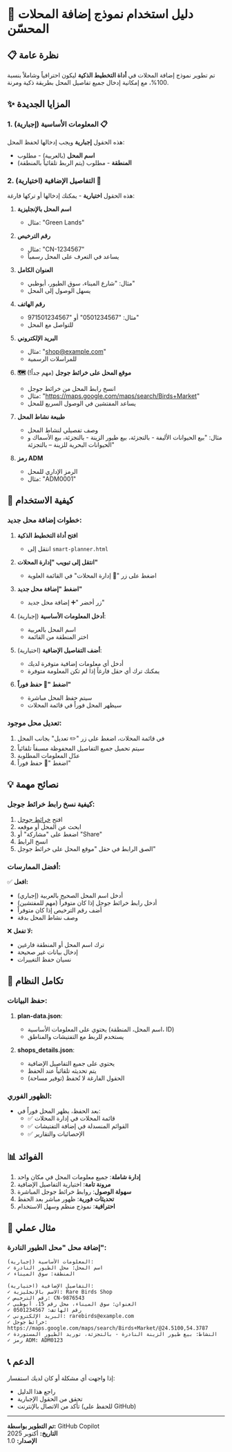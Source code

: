 # 🏪 دليل استخدام نموذج إضافة المحلات المحسّن

## 📋 نظرة عامة

تم تطوير نموذج إضافة المحلات في **أداة التخطيط الذكية** ليكون احترافياً وشاملاً بنسبة 100%، مع إمكانية إدخال جميع تفاصيل المحل بطريقة ذكية ومرنة.

## ✨ المزايا الجديدة

### 1. المعلومات الأساسية (إجبارية) 📋

هذه الحقول **إجبارية** ويجب إدخالها لحفظ المحل:

- **اسم المحل** (بالعربية) - مطلوب
- **المنطقة** - مطلوب (يتم الربط تلقائياً بالمنطقة)

### 2. التفاصيل الإضافية (اختيارية) 📝

هذه الحقول **اختيارية** - يمكنك إدخالها أو تركها فارغة:

1. **اسم المحل بالإنجليزية**
   - مثال: "Green Lands"

2. **رقم الترخيص**
   - مثال: "CN-1234567"
   - يساعد في التعرف على المحل رسمياً

3. **العنوان الكامل**
   - مثال: "شارع الميناء، سوق الطيور، أبوظبي"
   - يسهل الوصول إلى المحل

4. **رقم الهاتف**
   - مثال: "0501234567" أو "971501234567"
   - للتواصل مع المحل

5. **البريد الإلكتروني**
   - مثال: "shop@example.com"
   - للمراسلات الرسمية

6. **🗺️ موقع المحل على خرائط جوجل** (مهم جداً!)
   - انسخ رابط المحل من خرائط جوجل
   - مثال: "https://maps.google.com/maps/search/Birds+Market"
   - يساعد المفتشين في الوصول السريع للمحل

7. **طبيعة نشاط المحل**
   - وصف تفصيلي لنشاط المحل
   - مثال: "بيع الحيوانات الأليفة - بالتجزئة، بيع طيور الزينة - بالتجزئة، بيع الأسماك و الحيوانات البحرية للزينة – بالتجزئة"

8. **رمز ADM**
   - الرمز الإداري للمحل
   - مثال: "ADM0001"

## 🚀 كيفية الاستخدام

### خطوات إضافة محل جديد:

1. **افتح أداة التخطيط الذكية**
   - انتقل إلى `smart-planner.html`

2. **انتقل إلى تبويب "إدارة المحلات"**
   - اضغط على زر "🏪 إدارة المحلات" في القائمة العلوية

3. **اضغط "إضافة محل جديد"**
   - زر أخضر "➕ إضافة محل جديد"

4. **أدخل المعلومات الأساسية** (إجبارية):
   - اسم المحل بالعربية
   - اختر المنطقة من القائمة

5. **أضف التفاصيل الإضافية** (اختيارية):
   - أدخل أي معلومات إضافية متوفرة لديك
   - يمكنك ترك أي حقل فارغاً إذا لم تكن المعلومة متوفرة

6. **اضغط "💾 حفظ فوراً"**
   - سيتم حفظ المحل مباشرة
   - سيظهر المحل فوراً في قائمة المحلات

### تعديل محل موجود:

1. في قائمة المحلات، اضغط على زر "✏️ تعديل" بجانب المحل
2. سيتم تحميل جميع التفاصيل المحفوظة مسبقاً تلقائياً
3. عدّل المعلومات المطلوبة
4. اضغط "💾 حفظ فوراً"

## 💡 نصائح مهمة

### كيفية نسخ رابط خرائط جوجل:

1. افتح [خرائط جوجل](https://maps.google.com)
2. ابحث عن المحل أو موقعه
3. اضغط على "مشاركة" أو "Share"
4. انسخ الرابط
5. الصق الرابط في حقل "موقع المحل على خرائط جوجل"

### أفضل الممارسات:

✅ **افعل:**
- أدخل اسم المحل الصحيح بالعربية (إجباري)
- أدخل رابط خرائط جوجل إذا كان متوفراً (مهم للمفتشين)
- أضف رقم الترخيص إذا كان متوفراً
- وصف نشاط المحل بدقة

❌ **لا تفعل:**
- ترك اسم المحل أو المنطقة فارغين
- إدخال بيانات غير صحيحة
- نسيان حفظ التغييرات

## 🔄 تكامل النظام

### حفظ البيانات:

1. **plan-data.json**:
   - يحتوي على المعلومات الأساسية (اسم المحل، المنطقة، ID)
   - يستخدم للربط مع التفتيشات والمناطق

2. **shops_details.json**:
   - يحتوي على جميع التفاصيل الإضافية
   - يتم تحديثه تلقائياً عند الحفظ
   - الحقول الفارغة لا تُحفظ (توفير مساحة)

### الظهور الفوري:

- بعد الحفظ، يظهر المحل فوراً في:
  - ✅ قائمة المحلات في إدارة المحلات
  - ✅ القوائم المنسدلة في إضافة التفتيشات
  - ✅ الإحصائيات والتقارير

## 📊 الفوائد

1. **إدارة شاملة**: جميع معلومات المحل في مكان واحد
2. **مرونة تامة**: اختيارية التفاصيل الإضافية
3. **سهولة الوصول**: روابط خرائط جوجل المباشرة
4. **تحديثات فورية**: ظهور مباشر بعد الحفظ
5. **احترافية**: نموذج منظم وسهل الاستخدام

## 🎯 مثال عملي

### إضافة محل "محل الطيور النادرة":

```
المعلومات الأساسية (إجبارية):
✓ اسم المحل: محل الطيور النادرة
✓ المنطقة: سوق الميناء

التفاصيل الإضافية (اختيارية):
✓ الاسم بالإنجليزية: Rare Birds Shop
✓ رقم الترخيص: CN-9876543
✓ العنوان: سوق الميناء، محل رقم 15، أبوظبي
✓ رقم الهاتف: 0501234567
✓ البريد الإلكتروني: rarebirds@example.com
✓ خرائط جوجل: https://maps.google.com/maps/search/Birds+Market/@24.5100,54.3787
✓ النشاط: بيع طيور الزينة النادرة - بالتجزئة، توريد الطيور المستوردة
✓ رمز ADM: ADM0123
```

## 📞 الدعم

إذا واجهت أي مشكلة أو كان لديك استفسار:
- راجع هذا الدليل
- تحقق من الحقول الإجبارية
- تأكد من الاتصال بالإنترنت (للحفظ على GitHub)

---

**تم التطوير بواسطة:** GitHub Copilot  
**التاريخ:** أكتوبر 2025  
**الإصدار:** 1.0
